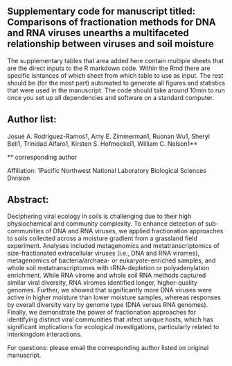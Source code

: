 ## Supplementary code for manuscript titled: Comparisons of fractionation methods for DNA and RNA viruses unearths a multifaceted relationship between viruses and soil moisture

The supplementary tables that area added here contain multiple sheets that are the direct inputs to the R markdown code. Within the Rmd there are specific isntances of which sheet from which table to use as input. The rest should be (for the most part) automated to generate all figures and statistics that were used in the manuscript. The code should take around 10min to run once you set up all dependencies and software on a standard computer.

## Author list: 
Josué A. Rodríguez-Ramos1, Amy E. Zimmerman1, Ruonan Wu1, Sheryl Bell1, Trinidad Alfaro1, Kirsten S. Hofmockel1, William C. Nelson1**

** corresponding author

Affiliation:
1Pacific Northwest National Laboratory Biological Sciences Division

## Abstract: 
Deciphering viral ecology in soils is challenging due to their high physiochemical and community complexity. To enhance detection of sub-communities of DNA and RNA viruses, we applied fractionation approaches to soils collected across a moisture gradient from a grassland field experiment. Analyses included metagenomics and metatranscriptomics of size-fractionated extracellular viruses (i.e., DNA and RNA viromes), metagenomics of bacteria/archaea- or eukaryote-enriched samples, and whole soil metatranscriptomes with rRNA-depletion or polyadenylation enrichment. While RNA virome and whole soil RNA methods captured similar viral diversity, RNA viromes identified longer, higher-quality genomes. Further, we showed that significantly more DNA viruses were active in higher moisture than lower moisture samples, whereas responses by overall diversity vary by genome type (DNA versus RNA genomes). Finally, we demonstrate the power of fractionation approaches for identifying distinct viral communities that infect unique hosts, which has significant implications for ecological investigations, particularly related to interkingdom interactions.

For questions: please email the corresponding author listed on original manuscript.
